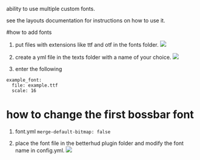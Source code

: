 ability to use multiple custom fonts.

see the layouts documentation for instructions on how to use it.

#how to add fonts
1. put files with extensions like ttf and otf in the fonts folder.
![](https://i.imgur.com/C2NbdUf.png)

2. create a yml file in the texts folder with a name of your choice.
![](https://i.imgur.com/r9TLnQR.png)

3. enter the following
```
example_font:
  file: example.ttf
  scale: 16
```

# how to change the first bossbar font
1. font.yml `merge-default-bitmap: false`

2. place the font file in the betterhud plugin folder and modify the font name in config.yml.
![](https://i.imgur.com/6BzNqrc.png)
